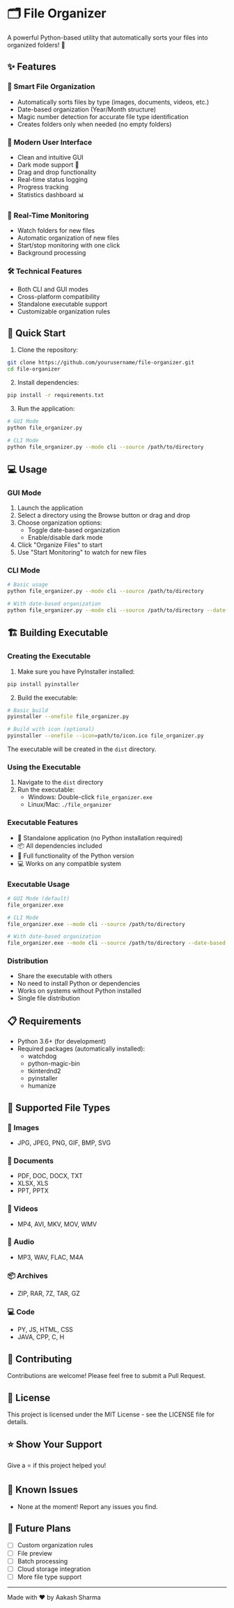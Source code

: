 # 🗂️ File Organizer

A powerful Python-based utility that automatically sorts your files into organized folders! 🚀

## ✨ Features

### 📁 Smart File Organization
- Automatically sorts files by type (images, documents, videos, etc.)
- Date-based organization (Year/Month structure)
- Magic number detection for accurate file type identification
- Creates folders only when needed (no empty folders)

### 🎨 Modern User Interface
- Clean and intuitive GUI
- Dark mode support 🌙
- Drag and drop functionality
- Real-time status logging
- Progress tracking
- Statistics dashboard 📊

### 🔄 Real-Time Monitoring
- Watch folders for new files
- Automatic organization of new files
- Start/stop monitoring with one click
- Background processing

### 🛠️ Technical Features
- Both CLI and GUI modes
- Cross-platform compatibility
- Standalone executable support
- Customizable organization rules

## 🚀 Quick Start

1. Clone the repository:
```bash
git clone https://github.com/yourusername/file-organizer.git
cd file-organizer
```

2. Install dependencies:
```bash
pip install -r requirements.txt
```

3. Run the application:
```bash
# GUI Mode
python file_organizer.py

# CLI Mode
python file_organizer.py --mode cli --source /path/to/directory
```

## 💻 Usage

### GUI Mode
1. Launch the application
2. Select a directory using the Browse button or drag and drop
3. Choose organization options:
   - Toggle date-based organization
   - Enable/disable dark mode
4. Click "Organize Files" to start
5. Use "Start Monitoring" to watch for new files

### CLI Mode
```bash
# Basic usage
python file_organizer.py --mode cli --source /path/to/directory

# With date-based organization
python file_organizer.py --mode cli --source /path/to/directory --date-based
```

## 🏗️ Building Executable

### Creating the Executable
1. Make sure you have PyInstaller installed:
```bash
pip install pyinstaller
```

2. Build the executable:
```bash
# Basic build
pyinstaller --onefile file_organizer.py

# Build with icon (optional)
pyinstaller --onefile --icon=path/to/icon.ico file_organizer.py
```

The executable will be created in the `dist` directory.

### Using the Executable
1. Navigate to the `dist` directory
2. Run the executable:
   - Windows: Double-click `file_organizer.exe`
   - Linux/Mac: `./file_organizer`

### Executable Features
- 🚀 Standalone application (no Python installation required)
- 📦 All dependencies included
- 🔄 Full functionality of the Python version
- 💻 Works on any compatible system

### Executable Usage
```bash
# GUI Mode (default)
file_organizer.exe

# CLI Mode
file_organizer.exe --mode cli --source /path/to/directory

# With date-based organization
file_organizer.exe --mode cli --source /path/to/directory --date-based
```

### Distribution
- Share the executable with others
- No need to install Python or dependencies
- Works on systems without Python installed
- Single file distribution

## 📋 Requirements
- Python 3.6+ (for development)
- Required packages (automatically installed):
  - watchdog
  - python-magic-bin
  - tkinterdnd2
  - pyinstaller
  - humanize

## 🎯 Supported File Types

### 📸 Images
- JPG, JPEG, PNG, GIF, BMP, SVG

### 📄 Documents
- PDF, DOC, DOCX, TXT
- XLSX, XLS
- PPT, PPTX

### 🎥 Videos
- MP4, AVI, MKV, MOV, WMV

### 🎵 Audio
- MP3, WAV, FLAC, M4A

### 📦 Archives
- ZIP, RAR, 7Z, TAR, GZ

### 💻 Code
- PY, JS, HTML, CSS
- JAVA, CPP, C, H

## 🤝 Contributing
Contributions are welcome! Please feel free to submit a Pull Request.

## 📝 License
This project is licensed under the MIT License - see the LICENSE file for details.

## ⭐ Show Your Support
Give a ⭐️ if this project helped you!

## 🐛 Known Issues
- None at the moment! Report any issues you find.

## 🔮 Future Plans
- [ ] Custom organization rules
- [ ] File preview
- [ ] Batch processing
- [ ] Cloud storage integration
- [ ] More file type support

---
Made with ❤️ by Aakash Sharma